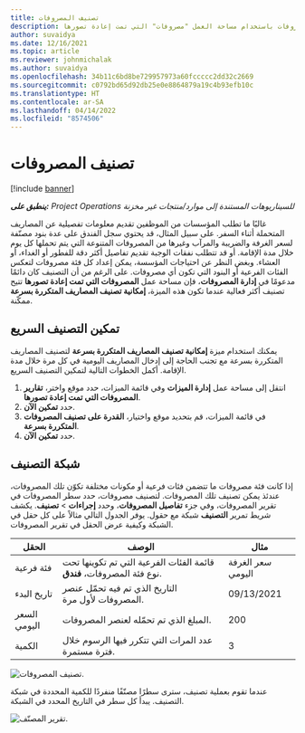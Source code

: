```yaml
---
title: تصنيف المصروفات
description: يوضح هذا الموضوع كيفية تصنيف المصروفات باستخدام مساحة العمل "مصروفات" التي تمت إعادة تصورها.
author: suvaidya
ms.date: 12/16/2021
ms.topic: article
ms.reviewer: johnmichalak
ms.author: suvaidya
ms.openlocfilehash: 34b11c6bd8be729957973a60fccccc2dd32c2669
ms.sourcegitcommit: c0792bd65d92db25e0e8864879a19c4b93efb10c
ms.translationtype: HT
ms.contentlocale: ar-SA
ms.lasthandoff: 04/14/2022
ms.locfileid: "8574506"
---
```

# <a name="expense-itemization"></a>تصنيف المصروفات

[!include [banner](../includes/banner.md)]

_**ينطبق على:** Project Operations للسيناريوهات المستندة إلى موارد/منتجات غير مخزنة‬_

غالبًا ما تطلب المؤسسات من الموظفين تقديم معلومات تفصيلية عن المصاريف المتحملة أثناء السفر. على سبيل المثال، قد يحتوي سجل الفندق على عدة بنود مصنّفة لسعر الغرفة والضريبة والمرآب وغيرها من المصروفات المتنوعة التي يتم تحملها كل يوم خلال مدة الإقامة. أو قد تتطلب نفقات الوجبة تقديم تفاصيل أكثر دقة للفطور أو الغداء، أو العشاء. وبغض النظر عن احتياجات المؤسسة، يمكن إعداد كل فئة مصروفات لتعكس الفئات الفرعية أو البنود التي تكون أي مصروفات. على الرغم من أن التصنيف كان دائمًا مدعومًا في **إدارة المصروفات**، فإن مساحة عمل **المصروفات التي تمت إعادة تصورها** تتيح تصنيف أكثر فعالية عندما تكون هذه الميزة، **إمكانية تصنيف المصاريف المتكررة بسرعة** ممكّنة.  

## <a name="enable-quick-itemization"></a>تمكين التصنيف السريع 

يمكنك استخدام ميزة **إمكانية تصنيف المصاريف المتكررة بسرعة** لتصنيف المصاريف المتكررة بسرعة مع تجنب الحاجة إلى إدخال المصاريف اليومية في كل مرة خلال مدة الإقامة. أكمل الخطوات التالية لتمكين التصنيف السريع.

1. انتقل إلى مساحة عمل **إدارة الميزات** وفي قائمة الميزات، حدد موقع واختر، **تقارير المصروفات التي تمت إعادة تصورها**. 
2. حدد **تمكين الآن**. 
3. في قائمة الميزات، قم بتحديد موقع واختيار، **القدرة على تصنيف المصروفات المتكررة بسرعة**.
4. حدد **تمكين الآن**. 

## <a name="itemization-grid"></a>شبكة التصنيف 

إذا كانت فئة مصروفات ما تتضمن فئات فرعية أو مكونات مختلفة تكوّن تلك المصروفات، عندئذ يمكن تصنيف تلك المصروفات. لتصنيف مصروفات، حدد سطر المصروفات في تقرير المصروفات، وفي جزء **تفاصيل المصروفات**، وحدد **إجراءات** > **تصنيف**. يكشف شريط تمرير **التصنيف** شبكة مع حقول. يوفر الجدول التالي مثالاً على كل حقل في الشبكة وكيفية عرض الحقل في تقرير المصروفات. 

|     الحقل          |     الوصف                                                                                   |     مثال              |
|--------------------|--------------------------------------------------------------------------------------------------|--------------------------|
|     فئة فرعية    |     قائمة الفئات الفرعية التي تم تكوينها تحت نوع فئة المصروفات، **فندق**.             |     سعر الغرفة اليومي      |
|     تاريخ البدء     |     التاريخ الذي تم فيه تحمّل عنصر المصروفات لأول مرة.                                           |     09/13/2021           |
|     السعر اليومي     |     المبلغ الذي تم تحمّله لعنصر المصروفات.                                                    |     200                  |
|     الكمية       |     عدد المرات التي تتكرر فيها الرسوم خلال فترة مستمرة.                       |     3                     |

![تصنيف المصروفات.](media/Itemization%20screen%201.png)

عندما تقوم بعملية تصنيف، سترى سطرًا مصنّفًا منفردًا للكمية المحددة في شبكة التصنيف. يبدأ كل سطر في التاريخ المحدد في الشبكة.

![تقرير المصنّف.](media/Itemization%20screen%202.png)

